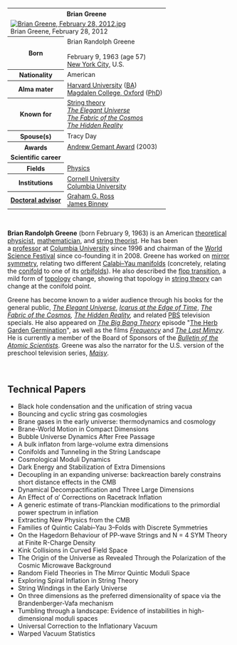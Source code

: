 <table class="infobox biography vcard">
<tbody>
<tr>
<th colspan="2">
<div class="fn">Brian Greene</div>
</th>
</tr>
<tr>
<td colspan="2"><a class="image" href="220px-Brian_Greene,_February_28,_2012.jpg"><img src="220px-Brian_Greene,_February_28,_2012.jpg" srcset="220px-Brian_Greene,_February_28,_2012.jpg" alt="Brian Greene, February 28, 2012.jpg" width="220" height="286" data-file-width="2924" data-file-height="3798" /></a>
<div>Brian Greene, February 28, 2012</div>
</td>
</tr>
<tr>
<th scope="row">Born</th>
<td>
<div class="nickname">Brian Randolph Greene</div>
<br />February 9, 1963<span class="noprint ForceAgeToShow">&nbsp;(age&nbsp;57)</span><br />
<div class="birthplace"><a title="New York City" href="https://en.wikipedia.org/wiki/New_York_City">New York City</a>, U.S.</div>
</td>
</tr>
<tr>
<th scope="row">Nationality</th>
<td class="category">American</td>
</tr>
<tr>
<th scope="row">Alma&nbsp;mater</th>
<td><a title="Harvard University" href="https://en.wikipedia.org/wiki/Harvard_University">Harvard University</a>&nbsp;(<a title="Bachelor of Arts" href="https://en.wikipedia.org/wiki/Bachelor_of_Arts">BA</a>)<br /><a title="Magdalen College, Oxford" href="https://en.wikipedia.org/wiki/Magdalen_College,_Oxford">Magdalen College, Oxford</a>&nbsp;(<a title="Doctor of Philosophy" href="https://en.wikipedia.org/wiki/Doctor_of_Philosophy">PhD</a>)</td>
</tr>
<tr>
<th scope="row">Known&nbsp;for</th>
<td><a title="String theory" href="https://en.wikipedia.org/wiki/String_theory">String theory</a><br /><em><a title="The Elegant Universe" href="https://en.wikipedia.org/wiki/The_Elegant_Universe">The Elegant Universe</a></em><br /><em><a title="The Fabric of the Cosmos" href="https://en.wikipedia.org/wiki/The_Fabric_of_the_Cosmos">The Fabric of the Cosmos</a></em><br /><em><a title="The Hidden Reality" href="https://en.wikipedia.org/wiki/The_Hidden_Reality">The Hidden Reality</a></em></td>
</tr>
<tr>
<th scope="row"><span class="nowrap">Spouse(s)</span></th>
<td>Tracy Day</td>
</tr>
<tr>
<th scope="row">Awards</th>
<td><a title="Andrew Gemant Award" href="https://en.wikipedia.org/wiki/Andrew_Gemant_Award">Andrew Gemant Award</a>&nbsp;(2003)</td>
</tr>
<tr>
<td colspan="2"><strong>Scientific career</strong></td>
</tr>
<tr>
<th scope="row">Fields</th>
<td class="category"><a title="Physics" href="https://en.wikipedia.org/wiki/Physics">Physics</a></td>
</tr>
<tr>
<th scope="row">Institutions</th>
<td><a title="Cornell University" href="https://en.wikipedia.org/wiki/Cornell_University">Cornell University</a><br /><a title="Columbia University" href="https://en.wikipedia.org/wiki/Columbia_University">Columbia University</a></td>
</tr>
<tr>
<th scope="row"><a title="Doctoral advisor" href="https://en.wikipedia.org/wiki/Doctoral_advisor">Doctoral advisor</a></th>
<td><a title="Graham Ross (physicist)" href="https://en.wikipedia.org/wiki/Graham_Ross_(physicist)">Graham G. Ross</a><br /><a title="James Binney" href="https://en.wikipedia.org/wiki/James_Binney">James Binney</a></td>
</tr>
</tbody>
</table>
</br>
<p><strong>Brian Randolph Greene</strong>&nbsp;(born February 9, 1963) is an American&nbsp;<a class="mw-redirect" title="Theoretical physicist" href="https://en.wikipedia.org/wiki/Theoretical_physicist">theoretical physicist</a>,&nbsp;<a title="Mathematician" href="https://en.wikipedia.org/wiki/Mathematician">mathematician</a>, and&nbsp;<a class="mw-redirect" title="Super-string theory" href="https://en.wikipedia.org/wiki/Super-string_theory">string theorist</a>. He has been a&nbsp;<a title="Professor" href="https://en.wikipedia.org/wiki/Professor">professor</a>&nbsp;at&nbsp;<a title="Columbia University" href="https://en.wikipedia.org/wiki/Columbia_University">Columbia University</a>&nbsp;since 1996 and chairman of the&nbsp;<a title="World Science Festival" href="https://en.wikipedia.org/wiki/World_Science_Festival">World Science Festival</a>&nbsp;since co-founding it in 2008. Greene has worked on&nbsp;<a title="Mirror symmetry (string theory)" href="https://en.wikipedia.org/wiki/Mirror_symmetry_(string_theory)">mirror symmetry</a>, relating two different&nbsp;<a title="Calabi&ndash;Yau manifold" href="https://en.wikipedia.org/wiki/Calabi%E2%80%93Yau_manifold">Calabi&ndash;Yau manifolds</a>&nbsp;(concretely, relating the&nbsp;<a title="Conifold" href="https://en.wikipedia.org/wiki/Conifold">conifold</a>&nbsp;to one of its&nbsp;<a title="Orbifold" href="https://en.wikipedia.org/wiki/Orbifold">orbifolds</a>). He also described the&nbsp;<a title="Flop-transition" href="https://en.wikipedia.org/wiki/Flop-transition">flop transition</a>, a mild form of&nbsp;<a title="Topology" href="https://en.wikipedia.org/wiki/Topology">topology</a>&nbsp;change, showing that topology in&nbsp;<a title="String theory" href="https://en.wikipedia.org/wiki/String_theory">string theory</a>&nbsp;can change at the conifold point.</p>
<p>Greene has become known to a wider audience through his books for the general public,&nbsp;<em><a title="The Elegant Universe" href="https://en.wikipedia.org/wiki/The_Elegant_Universe">The Elegant Universe</a></em>,&nbsp;<em><a title="Icarus at the Edge of Time" href="https://en.wikipedia.org/wiki/Icarus_at_the_Edge_of_Time">Icarus at the Edge of Time</a></em>,&nbsp;<em><a title="The Fabric of the Cosmos" href="https://en.wikipedia.org/wiki/The_Fabric_of_the_Cosmos">The Fabric of the Cosmos</a>,</em>&nbsp;<em><a title="The Hidden Reality" href="https://en.wikipedia.org/wiki/The_Hidden_Reality">The Hidden Reality</a>,</em>&nbsp;and related&nbsp;<a class="mw-redirect" title="Public Broadcasting Service" href="https://en.wikipedia.org/wiki/Public_Broadcasting_Service">PBS</a>&nbsp;television specials. He also appeared on&nbsp;<em><a title="The Big Bang Theory" href="https://en.wikipedia.org/wiki/The_Big_Bang_Theory">The Big Bang Theory</a></em>&nbsp;episode "<a title="The Big Bang Theory (season 4)" href="https://en.wikipedia.org/wiki/The_Big_Bang_Theory_(season_4)#ep83">The Herb Garden Germination</a>", as well as the films&nbsp;<em><a title="Frequency (film)" href="https://en.wikipedia.org/wiki/Frequency_(film)">Frequency</a></em>&nbsp;and&nbsp;<em><a title="The Last Mimzy" href="https://en.wikipedia.org/wiki/The_Last_Mimzy">The Last Mimzy</a></em>. He is currently a member of the Board of Sponsors of the&nbsp;<em><a title="Bulletin of the Atomic Scientists" href="https://en.wikipedia.org/wiki/Bulletin_of_the_Atomic_Scientists">Bulletin of the Atomic Scientists</a></em>.&nbsp;Greene was also the narrator for the U.S. version of the preschool television series,&nbsp;<em><a title="Maisy" href="https://en.wikipedia.org/wiki/Maisy">Maisy</a></em>.</p>
</br>
<h2> Technical Papers</h2>

<ul>

                             

 <li><a target="_blank" href="https://github.com/manjunath5496/Brian-Greene-Technical-Papers/blob/master/bgtp(1).pdf" style="text-decoration:none;">Black hole condensation and the unification of string vacua</a></li>

 <li><a target="_blank" href="https://github.com/manjunath5496/Brian-Greene-Technical-Papers/blob/master/bgtp(2).pdf" style="text-decoration:none;">Bouncing and cyclic string gas cosmologies</a></li>

<li><a target="_blank" href="https://github.com/manjunath5496/Brian-Greene-Technical-Papers/blob/master/bgtp(3).pdf" style="text-decoration:none;">Brane gases in the early universe: thermodynamics and cosmology</a></li>
 <li><a target="_blank" href="https://github.com/manjunath5496/Brian-Greene-Technical-Papers/blob/master/bgtp(4).pdf" style="text-decoration:none;">Brane-World Motion in Compact Dimensions</a></li>                              
<li><a target="_blank" href="https://github.com/manjunath5496/Brian-Greene-Technical-Papers/blob/master/bgtp(5).pdf" style="text-decoration:none;">Bubble Universe Dynamics After Free Passage</a></li>
<li><a target="_blank" href="https://github.com/manjunath5496/Brian-Greene-Technical-Papers/blob/master/bgtp(6).pdf" style="text-decoration:none;">A bulk inflaton from large-volume extra dimensions</a></li>
 <li><a target="_blank" href="https://github.com/manjunath5496/Brian-Greene-Technical-Papers/blob/master/bgtp(7).pdf" style="text-decoration:none;">Conifolds and Tunneling in the String Landscape</a></li>

 <li><a target="_blank" href="https://github.com/manjunath5496/Brian-Greene-Technical-Papers/blob/master/bgtp(8).pdf" style="text-decoration:none;"> Cosmological Moduli Dynamics</a></li>
   <li><a target="_blank" href="https://github.com/manjunath5496/Brian-Greene-Technical-Papers/blob/master/bgtp(9).pdf" style="text-decoration:none;">Dark Energy and Stabilization of Extra Dimensions</a></li>
  
 <li><a target="_blank" href="https://github.com/manjunath5496/Brian-Greene-Technical-Papers/blob/master/bgtp(10).pdf" style="text-decoration:none;">Decoupling in an expanding universe: backreaction barely constrains short distance effects in the CMB</a></li>

 <li><a target="_blank" href="https://github.com/manjunath5496/Brian-Greene-Technical-Papers/blob/master/bgtp(11).pdf" style="text-decoration:none;">Dynamical Decompactification and Three Large Dimensions</a></li>

<li><a target="_blank" href="https://github.com/manjunath5496/Brian-Greene-Technical-Papers/blob/master/bgtp(12).pdf" style="text-decoration:none;">An Effect of α′ Corrections on Racetrack Inflation</a></li>
 <li><a target="_blank" href="https://github.com/manjunath5496/Brian-Greene-Technical-Papers/blob/master/bgtp(13).pdf" style="text-decoration:none;">A generic estimate of trans-Planckian modifications to the primordial power spectrum in inflation</a></li>                              
<li><a target="_blank" href="https://github.com/manjunath5496/Brian-Greene-Technical-Papers/blob/master/bgtp(14).pdf" style="text-decoration:none;">Extracting New Physics from the CMB</a></li>
<li><a target="_blank" href="https://github.com/manjunath5496/Brian-Greene-Technical-Papers/blob/master/bgtp(15).pdf" style="text-decoration:none;">Families of Quintic Calabi–Yau 3–Folds with Discrete Symmetries</a></li>
 <li><a target="_blank" href="https://github.com/manjunath5496/Brian-Greene-Technical-Papers/blob/master/bgtp(16).pdf" style="text-decoration:none;">On the Hagedorn Behaviour of PP-wave Strings and N = 4 SYM Theory at Finite R-Charge Density</a></li>

 <li><a target="_blank" href="https://github.com/manjunath5496/Brian-Greene-Technical-Papers/blob/master/bgtp(17).pdf" style="text-decoration:none;"> Kink Collisions in Curved Field Space </a></li>
   <li><a target="_blank" href="https://github.com/manjunath5496/Brian-Greene-Technical-Papers/blob/master/bgtp(18).pdf" style="text-decoration:none;">The Origin of the Universe as Revealed Through the Polarization of the Cosmic Microwave Background</a></li>
  

 <li><a target="_blank" href="https://github.com/manjunath5496/Brian-Greene-Technical-Papers/blob/master/bgtp(19).pdf" style="text-decoration:none;">Random Field Theories in The Mirror Quintic Moduli Space</a></li>

<li><a target="_blank" href="https://github.com/manjunath5496/Brian-Greene-Technical-Papers/blob/master/bgtp(20).pdf" style="text-decoration:none;">Exploring Spiral Inflation in String Theory</a></li>
 <li><a target="_blank" href="https://github.com/manjunath5496/Brian-Greene-Technical-Papers/blob/master/bgtp(21).pdf" style="text-decoration:none;">String Windings in the Early Universe</a></li>                              
<li><a target="_blank" href="https://github.com/manjunath5496/Brian-Greene-Technical-Papers/blob/master/bgtp(22).pdf" style="text-decoration:none;">On three dimensions as the preferred dimensionality of space via the Brandenberger-Vafa mechanism</a></li>
<li><a target="_blank" href="https://github.com/manjunath5496/Brian-Greene-Technical-Papers/blob/master/bgtp(23).pdf" style="text-decoration:none;">Tumbling through a landscape: Evidence of instabilities in high-dimensional moduli spaces</a></li>
 <li><a target="_blank" href="https://github.com/manjunath5496/Brian-Greene-Technical-Papers/blob/master/bgtp(24).pdf" style="text-decoration:none;">Universal Correction to the Inflationary Vacuum</a></li>

 <li><a target="_blank" href="https://github.com/manjunath5496/Brian-Greene-Technical-Papers/blob/master/bgtp(25).pdf" style="text-decoration:none;"> Warped Vacuum Statistics </a></li>
   </ul>
